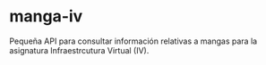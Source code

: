 # manga-iv
Pequeña API para consultar información relativas a mangas para la asignatura Infraestrcutura Virtual (IV).
